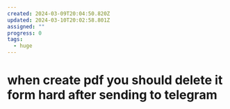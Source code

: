 ```yaml
---
created: 2024-03-09T20:04:50.820Z
updated: 2024-03-10T20:02:58.801Z
assigned: ""
progress: 0
tags:
  - huge
---
```


# when create pdf you should delete it form hard after sending to telegram
